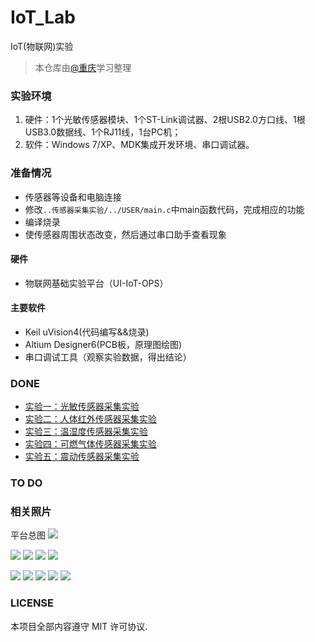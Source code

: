# IoT_Lab
IoT(物联网)实验 

>本仓库由[@重庆](https://github.com/HuangCongQing/IoT_Lab)学习整理

### 实验环境
1. 硬件：1个光敏传感器模块、1个ST-Link调试器、2根USB2.0方口线、1根USB3.0数据线、1个RJ11线，1台PC机；
2. 软件：Windows 7/XP、MDK集成开发环境、串口调试器。

### 准备情况
* 传感器等设备和电脑连接
* 修改`..传感器采集实验/../USER/main.c`中main函数代码，完成相应的功能
* 编译烧录
* 使传感器周围状态改变，然后通过串口助手查看现象

#### 硬件
* 物联网基础实验平台（UI-IoT-OPS）

#### 主要软件
* Keil uVision4(代码编写&&烧录)
* Altium Designer6(PCB板，原理图绘图)
* 串口调试工具（观察实验数据，得出结论）

### DONE
* [实验一：光敏传感器采集实验](./Records/01光敏传感器实验记录.md)
* [实验二：人体红外传感器采集实验](./Records/02人体红外传感器采集实验.md)
* [实验三：温湿度传感器采集实验](./Records/03温湿度传感器采集实验.md)
* [实验四：可燃气体传感器采集实验](./Records/04可燃气体传感器采集实验.md)
* [实验五：震动传感器采集实验](./Records/05震动传感器采集实验.md)

### TO DO

### 相关照片
平台总图
 ![](./imgs/IMG_20180516_203036.jpg)

 ![](./imgs/IMG_20180516_202903.jpg)
 ![](./imgs/IMG_20180516_202929.jpg)
 ![](./imgs/IMG_20180516_203031.jpg)
 ![](./imgs/IMG_20180516_203020.jpg)

 ![](./imgs/IMG_20180516_203052.jpg)
 ![](./imgs/IMG_20180516_203115.jpg)
 ![](./imgs/IMG_20180516_203147.jpg)
 ![](./imgs/IMG_20180516_203159.jpg)
 ![](./imgs/IMG_20180516_203205.jpg)



### LICENSE

本项目全部内容遵守 MIT 许可协议.